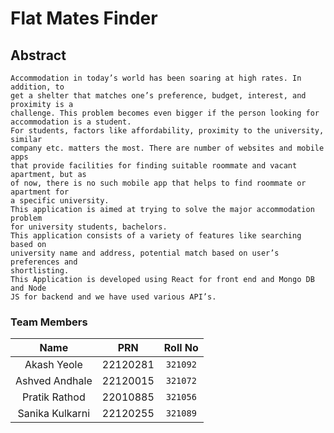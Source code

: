 # Flat Mates Finder
## Abstract
```
Accommodation in today’s world has been soaring at high rates. In addition, to
get a shelter that matches one’s preference, budget, interest, and proximity is a
challenge. This problem becomes even bigger if the person looking for
accommodation is a student.
For students, factors like affordability, proximity to the university, similar
company etc. matters the most. There are number of websites and mobile apps
that provide facilities for finding suitable roommate and vacant apartment, but as
of now, there is no such mobile app that helps to find roommate or apartment for
a specific university.
This application is aimed at trying to solve the major accommodation problem
for university students, bachelors.
This application consists of a variety of features like searching based on
university name and address, potential match based on user’s preferences and
shortlisting.
This Application is developed using React for front end and Mongo DB and Node
JS for backend and we have used various API’s.

```
### Team Members
| Name     | PRN     | Roll No |
| :---: |   :---:       | :---: |
| Akash Yeole    |  22120281        | `321092`   |
| Ashved Andhale |     22120015  | `321072`   |
| Pratik Rathod  | 22010885       | `321056`   |
| Sanika Kulkarni   |   22120255   | `321089`   |

